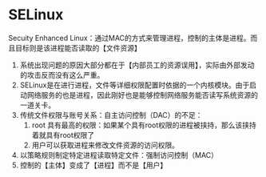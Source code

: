 # SELinux
Secuity Enhanced Linux：通过MAC的方式来管理进程，控制的主体是进程。而且目标则是该进程能否读取的【文件资源】
1. 系统出现问题的原因大部分都在于【内部员工的资源误用】，实际由外部发动的攻击反而没有这么严重。
2. SELinux是在进行进程，文件等详细权限配置时依据的一个内核模块。由于启动网络服务的也是进程，因此刚好也是能够控制网络服务能否读写系统资源的一道关卡。
3. 传统文件权限与账号关系：自主访问控制（DAC）的不足：  
      1. root 具有最高的权限：如果某个具有root权限的进程被挟持，那么该挟持着就具有root权限了  
      2. 用户可以获取进程来修改文件资源的访问权限。  
4. 以策略规则制定特定进程读取特定文件：强制访问控制（MAC）
  1. 控制的【主体】变成了【进程】而不是【用户】
